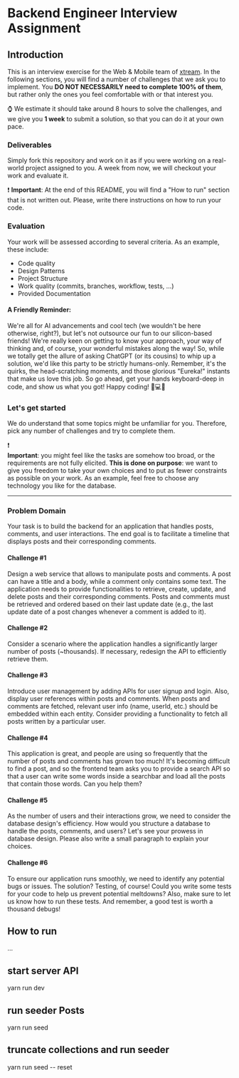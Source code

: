 
<!---
Hi! We're happy you opened this file, not everyone does!
To let us know you did, paste a capybara picture 
in the How to Run section 😊 
-->

# Backend Engineer Interview Assignment

## Introduction

This is an interview exercise for the Web & Mobile team of [xtream](https://www.linkedin.com/company/xtream-srl). In the
following sections, you will find a number of challenges that we ask you to implement. You **DO NOT NECESSARILY need to
complete 100% of them**, but rather only the ones you feel comfortable with or that interest you.

:watch: We estimate it should take around 8 hours to solve the challenges, and we give you **1 week** to submit a
solution, so that you can do it at your own pace.

### Deliverables

Simply fork this repository and work on it as if you were working on a real-world project assigned to you. A week from
now, we will checkout your work and evaluate it.

:heavy_exclamation_mark: **Important**: At the end of this README, you will find a "How to run" section that is not
written out. Please, write there instructions on how to run your code.    


### Evaluation

Your work will be assessed according to several criteria. As an example, these include:

* Code quality
* Design Patterns
* Project Structure
* Work quality (commits, branches, workflow, tests, ...)
* Provided Documentation

#### A Friendly Reminder:
We're all for AI advancements and cool tech (we wouldn't be here otherwise, right?), but let's not outsource our fun to our silicon-based friends! We're really keen on getting to know your approach, your way of thinking and, of course, your wonderful mistakes along the way! So, while we totally get the allure of asking ChatGPT (or its cousins) to whip up a solution, we'd like this party to be strictly humans-only. Remember, it's the quirks, the head-scratching moments, and those glorious "Eureka!" instants that make us love this job. So go ahead, get your hands keyboard-deep in code, and show us what you got! Happy coding! 🎉💻🚀

### Let's get started

We do understand that some topics might be unfamiliar for you. Therefore, pick any number of challenges and try to complete them.

:heavy_exclamation_mark:     
**Important**: you might feel like the tasks are somehow too broad, or the requirements are not
fully elicited. **This is done on purpose**: we want to give you freedom to take your own choices and to put as fewer
constraints as possible on your work. As an example, feel free to choose any technology you like for the database.

---   

### Problem Domain

Your task is to build the backend for an application that handles posts, comments, and user interactions. The end goal is to facilitate a timeline that displays posts and their corresponding comments.

#### Challenge #1

Design a web service that allows to manipulate posts and comments. A post can have a title and a body, while a comment only contains some text. The application needs to provide functionalities to retrieve, create, update, and delete posts and their corresponding comments. Posts and comments must be retrieved and ordered based on their last update date (e.g., the last update date of a post changes whenever a comment is added to it).

#### Challenge #2

Consider a scenario where the application handles a significantly larger number of posts (~thousands). If necessary, redesign the API to efficiently retrieve them.

#### Challenge #3

Introduce user management by adding APIs for user signup and login. Also, display user references within posts and comments. When posts and comments are fetched, relevant user info (name, userId, etc.) should be embedded within each entity. Consider providing a functionality to fetch all posts written by a particular user.

#### Challenge #4

This application is great, and people are using so frequently that the number of posts and comments has grown too much! It's becoming difficult to find a post, and so the frontend team asks you to provide a search API so that a user can write some words inside a searchbar and load all the posts that contain those words. Can you help them?

#### Challenge #5
As the number of users and their interactions grow, we need to consider the database design's efficiency. How would you structure a database to handle the posts, comments, and users? Let's see your prowess in database design. Please also write a small paragraph to explain your choices.

#### Challenge #6
To ensure our application runs smoothly, we need to identify any potential bugs or issues. The solution? Testing, of course! Could you write some tests for your code to help us prevent potential meltdowns? Also, make sure to let us know how to run these tests. And remember, a good test is worth a thousand debugs!


## How to run

...
## start server API
yarn run dev

## run seeder Posts
yarn run seed

## truncate collections and run seeder
yarn run seed -- reset
